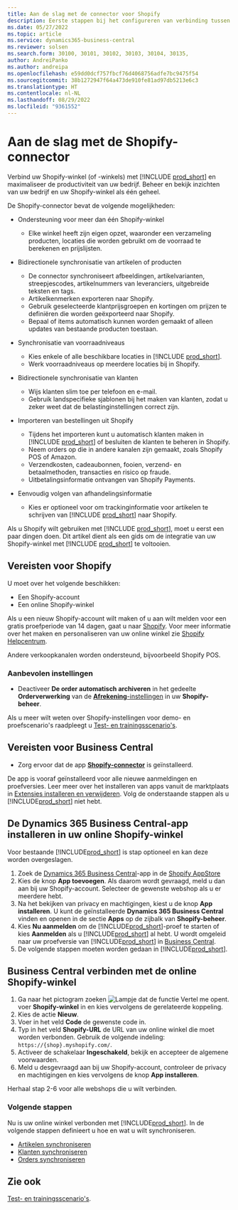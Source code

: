 ```yaml
---
title: Aan de slag met de connector voor Shopify
description: Eerste stappen bij het configureren van verbinding tussen Business Central en Shopify
ms.date: 05/27/2022
ms.topic: article
ms.service: dynamics365-business-central
ms.reviewer: solsen
ms.search.form: 30100, 30101, 30102, 30103, 30104, 30135,
author: AndreiPanko
ms.author: andreipa
ms.openlocfilehash: e59dd0dcf757fbcf76d4068756adfe7bc9475f54
ms.sourcegitcommit: 38b1272947f64a473de910fe81ad97db5213e6c3
ms.translationtype: HT
ms.contentlocale: nl-NL
ms.lasthandoff: 08/29/2022
ms.locfileid: "9361552"
---
```

# <a name="get-started-with-the-shopify-connector"></a>Aan de slag met de Shopify-connector

Verbind uw Shopify-winkel (of -winkels) met [!INCLUDE [prod_short](../includes/prod_short.md)] en maximaliseer de productiviteit van uw bedrijf. Beheer en bekijk inzichten van uw bedrijf en uw Shopify-winkel als één geheel. 

De Shopify-connector bevat de volgende mogelijkheden:

- Ondersteuning voor meer dan één Shopify-winkel  

  - Elke winkel heeft zijn eigen opzet, waaronder een verzameling producten, locaties die worden gebruikt om de voorraad te berekenen en prijslijsten.  
- Bidirectionele synchronisatie van artikelen of producten  

  - De connector synchroniseert afbeeldingen, artikelvarianten, streepjescodes, artikelnummers van leveranciers, uitgebreide teksten en tags.  
  -    Artikelkenmerken exporteren naar Shopify.  
  -    Gebruik geselecteerde klantprijsgroepen en kortingen om prijzen te definiëren die worden geëxporteerd naar Shopify.  
  -    Bepaal of items automatisch kunnen worden gemaakt of alleen updates van bestaande producten toestaan.  
- Synchronisatie van voorraadniveaus  

  -    Kies enkele of alle beschikbare locaties in [!INCLUDE [prod_short](../includes/prod_short.md)].  
  -    Werk voorraadniveaus op meerdere locaties bij in Shopify.  
- Bidirectionele synchronisatie van klanten  

  -    Wijs klanten slim toe per telefoon en e-mail.  
  -    Gebruik landspecifieke sjablonen bij het maken van klanten, zodat u zeker weet dat de belastinginstellingen correct zijn.  
- Importeren van bestellingen uit Shopify  

  -    Tijdens het importeren kunt u automatisch klanten maken in [!INCLUDE [prod_short](../includes/prod_short.md)] of besluiten de klanten te beheren in Shopify.  
  -    Neem orders op die in andere kanalen zijn gemaakt, zoals Shopify POS of Amazon.  
  -    Verzendkosten, cadeaubonnen, fooien, verzend- en betaalmethoden, transacties en risico op fraude.  
  - Uitbetalingsinformatie ontvangen van Shopify Payments.  
- Eenvoudig volgen van afhandelingsinformatie  

  -    Kies er optioneel voor om trackinginformatie voor artikelen te schrijven van [!INCLUDE [prod_short](../includes/prod_short.md)] naar Shopify.  

Als u Shopify wilt gebruiken met [!INCLUDE [prod_short](../includes/prod_short.md)], moet u eerst een paar dingen doen. Dit artikel dient als een gids om de integratie van uw Shopify-winkel met [!INCLUDE [prod_short](../includes/prod_short.md)] te voltooien.

## <a name="prerequisites-for-shopify"></a>Vereisten voor Shopify

U moet over het volgende beschikken:

- Een Shopify-account
- Een online Shopify-winkel

Als u een nieuw Shopify-account wilt maken of u aan wilt melden voor een gratis proefperiode van 14 dagen, gaat u naar [Shopify](https://www.shopify.com/). Voor meer informatie over het maken en personaliseren van uw online winkel zie [Shopify Helpcentrum](https://help.shopify.com/).
  
Andere verkoopkanalen worden ondersteund, bijvoorbeeld Shopify POS.

### <a name="recommended-settings"></a>Aanbevolen instellingen

- Deactiveer **De order automatisch archiveren** in het gedeelte **Orderverwerking** van de [**Afrekening**-instellingen](https://www.shopify.com/admin/settings/checkout) in uw **Shopify-beheer**.

Als u meer wilt weten over Shopify-instellingen voor demo- en proefscenario's raadpleegt u [Test- en trainingsscenario's](/dynamics365/business-central/dev-itpro/administration/admin-shopify-connector#preparation).

## <a name="prerequisites-for-business-central"></a>Vereisten voor Business Central

- Zorg ervoor dat de app **[Shopify-connector](https://go.microsoft.com/fwlink/?linkid=2196238)** is geïnstalleerd.

De app is vooraf geïnstalleerd voor alle nieuwe aanmeldingen en proefversies. Leer meer over het installeren van apps vanuit de marktplaats in [Extensies installeren en verwijderen](../ui-extensions-install-uninstall.md#install). Volg de onderstaande stappen als u [!INCLUDE[prod_short](../includes/prod_short.md)] niet hebt.

## <a name="installing-the-dynamics-365-business-central-app-to-your-shopify-online-store"></a>De **Dynamics 365 Business Central**-app installeren in uw online Shopify-winkel

Voor bestaande [!INCLUDE[prod_short](../includes/prod_short.md)] is stap optioneel en kan deze worden overgeslagen.

1. Zoek de [Dynamics 365 Business Central](https://apps.shopify.com/dynamics-365-business-central)-app in de [Shopify AppStore](https://apps.shopify.com/)
2. Kies de knop **App toevoegen**. Als daarom wordt gevraagd, meld u dan aan bij uw Shopify-account. Selecteer de gewenste webshop als u er meerdere hebt.
3. Na het bekijken van privacy en machtigingen, kiest u de knop **App installeren**.
  U kunt de geïnstalleerde **Dynamics 365 Business Central** vinden en openen in de sectie **Apps** op de zijbalk van **Shopify-beheer**.
4. Kies **Nu aanmelden** om de [!INCLUDE[prod_short](../includes/prod_short.md)]-proef te starten of kies **Aanmelden** als u [!INCLUDE[prod_short](../includes/prod_short.md)] al hebt. U wordt omgeleid naar uw proefversie van [!INCLUDE[prod_short](../includes/prod_short.md)] in [Business Central](https://businesscentral.dynamics.com).
5. De volgende stappen moeten worden gedaan in [!INCLUDE[prod_short](../includes/prod_short.md)].

## <a name="connecting-business-central-to-the-shopify-online-store"></a>Business Central verbinden met de online Shopify-winkel

1. Ga naar het pictogram zoeken ![Lampje dat de functie Vertel me opent.](../media/ui-search/search_small.png "Vertel me wat u wilt doen") voer **Shopify-winkel** in en kies vervolgens de gerelateerde koppeling.
2. Kies de actie **Nieuw**.  
3. Voer in het veld **Code** de gewenste code in.  
4. Typ in het veld **Shopify-URL** de URL van uw online winkel die moet worden verbonden. Gebruik de volgende indeling: `https://{shop}.myshopify.com/`.
5. Activeer de schakelaar **Ingeschakeld**, bekijk en accepteer de algemene voorwaarden.
6. Meld u desgevraagd aan bij uw Shopify-account, controleer de privacy en machtigingen en kies vervolgens de knop **App installeren**.

Herhaal stap 2-6 voor alle webshops die u wilt verbinden.

### <a name="next-steps"></a>Volgende stappen

Nu is uw online winkel verbonden met [!INCLUDE[prod_short](../includes/prod_short.md)]. In de volgende stappen definieert u hoe en wat u wilt synchroniseren.

- [Artikelen synchroniseren](synchronize-items.md)
- [Klanten synchroniseren](synchronize-customers.md)
- [Orders synchroniseren](synchronize-orders.md)

## <a name="see-also"></a>Zie ook

[Test- en trainingsscenario's](/dynamics365/business-central/dev-itpro/administration/admin-shopify-connector).

